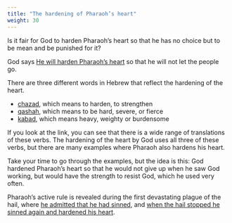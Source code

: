 ```yaml
---
title: "The hardening of Pharaoh’s heart"
weight: 30
---
```


Is it fair for God to harden Pharaoh’s heart so that he has no choice but to be mean and be punished for it?

God says [He will harden Pharaoh’s heart](https://www.bibleserver.com/NIV/Exodus4%3A21) so that he will not let the people go.

There are three different words in Hebrew that reflect the hardening of the heart.

- [chazad](https://biblehub.com/hebrew/2388.htm), which means to harden, to strengthen
- [qashah](https://biblehub.com/hebrew/7185.htm), which means to be hard, severe, or fierce
- [kabad](https://biblehub.com/hebrew/3513.htm), which means heavy, weighty or burdensome

If you look at the link, you can see that there is a wide range of translations of these verbs. The hardening of the heart by God uses all three of these verbs, but there are many examples where Pharaoh also hardens his heart.

Take your time to go through the examples, but the idea is this: God hardened Pharaoh’s heart so that he would not give up when he saw God working, but would have the strength to resist God, which he used very often.

Pharaoh’s active rule is revealed during the first devastating plague of the hail, where [he admitted that he had sinned](https://www.bibleserver.com/NIV/Exodus9%3A27), and [when the hail stopped he sinned again and hardened his heart](https://www.bibleserver.com/NIV/Exodus9%3A34).

